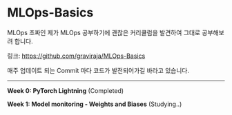 # MLOps-Basics

MLOps 초짜인 제가 MLOps 공부하기에 괜찮은 커리큘럼을 발견하여 그대로 공부해보려 합니다. 

링크: https://github.com/graviraja/MLOps-Basics 

매주 업데이트 되는 Commit 마다 코드가 발전되어가길 바라고 있습니다.

- - -

**Week 0: PyTorch Lightning** (Completed)

**Week 1: Model monitoring - Weights and Biases** (Studying..)